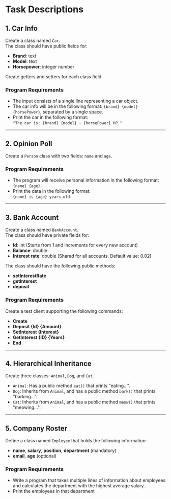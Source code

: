 # Task Descriptions

## 1. Car Info
Create a class named `Car`.  
The class should have public fields for:
- **Brand**: text
- **Model**: text
- **Horsepower**: integer number

Create getters and setters for each class field.

### Program Requirements
- The input consists of a single line representing a car object.
- The car info will be in the following format: `{brand} {model} {horsePower}`, separated by a single space.
- Print the car in the following format:  
  `"The car is: {brand} {model} - {horsePower} HP."`

---

## 2. Opinion Poll
Create a `Person` class with two fields: `name` and `age`.  

### Program Requirements
- The program will receive personal information in the following format: `{name} {age}`.
- Print the data in the following format:  
  `{name} is {age} years old.`

---

## 3. Bank Account
Create a class named `BankAccount`.  
The class should have private fields for:
- **Id**: int (Starts from 1 and increments for every new account)
- **Balance**: double
- **Interest rate**: double (Shared for all accounts. Default value: 0.02)

The class should have the following public methods:
- **setInterestRate**
- **getInterest**
- **deposit**

### Program Requirements
Create a test client supporting the following commands:
- **Create**
- **Deposit {Id} {Amount}**
- **SetInterest {Interest}**
- **GetInterest {ID} {Years}**
- **End**

---

## 4. Hierarchical Inheritance
Create three classes: `Animal`, `Dog`, and `Cat`.  
- `Animal`: Has a public method `eat()` that prints "eating…".
- `Dog`: Inherits from `Animal`, and has a public method `bark()` that prints "barking…".
- `Cat`: Inherits from `Animal`, and has a public method `meow()` that prints "meowing…".

---

## 5. Company Roster
Define a class named `Employee` that holds the following information:
- **name**, **salary**, **position**, **department** (mandatory)
- **email**, **age** (optional)

### Program Requirements
- Write a program that takes multiple lines of information about employees and calculates the department with the highest average salary.
- Print the employees in that department

